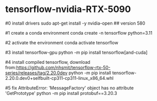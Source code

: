 # tensorflow-nvidia-RTX-5090
#0 install drivers
sudo apt-get install -y nvidia-open ## version 580

#1 create a conda environment
conda create -n tensorflow python=3.11 

#2 activate the environment
conda activate tensorflow

#3 install tensorflow-gpu
python -m pip install tensorflow[and-cuda]

#4 install compiled tensorflow, download from:https://github.com/nhsmit/tensorflow-rtx-50-series/releases/tag/2.20.0dev
python -m pip install tensorflow-2.20.0.dev0+selfbuilt-cp311-cp311-linux_x86_64.whl 

#5 fix AttributeError: 'MessageFactory' object has no attribute 'GetPrototype'
python -m pip install protobuf==3.20.3

